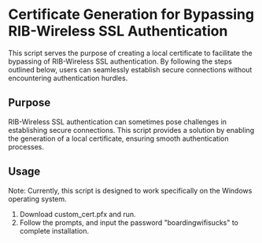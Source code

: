 # Certificate Generation for Bypassing RIB-Wireless SSL Authentication

This script serves the purpose of creating a local certificate to facilitate the bypassing of RIB-Wireless SSL authentication. By following the steps outlined below, users can seamlessly establish secure connections without encountering authentication hurdles.

## Purpose
RIB-Wireless SSL authentication can sometimes pose challenges in establishing secure connections. This script provides a solution by enabling the generation of a local certificate, ensuring smooth authentication processes.

## Usage
Note: Currently, this script is designed to work specifically on the Windows operating system.

1. Download custom_cert.pfx and run.
2. Follow the prompts, and input the password "boardingwifisucks" to complete installation.
